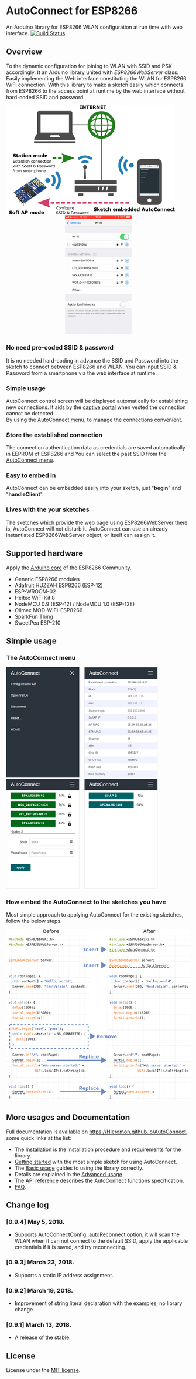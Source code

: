 # AutoConnect for ESP8266

An Arduino library for ESP8266 WLAN configuration at run time with web interface. [![Build Status](https://travis-ci.org/Hieromon/AutoConnect.svg?branch=master)](https://travis-ci.org/Hieromon/AutoConnect)

## Overview

To the dynamic configuration for joining to WLAN with SSID and PSK accordingly. It an Arduino library united with *ESP8266WebServer* class.
Easily implementing the Web interface constituting the WLAN for ESP8266 WiFi connection. With this library to make a sketch easily which connects from ESP8266 to the access point at runtime by the web interface without hard-coded SSID and password.

<div align="center"><img alt="Overview" width="460" src="docs/images/ov.png" />&emsp;&emsp;&emsp;<img alt="Captiveportal" width="182" src="docs/images/ov.gif" /></div>

### No need pre-coded SSID &amp; password

It is no needed hard-coding in advance the SSID and Password into the sketch to connect between ESP8266 and WLAN. You can input SSID &amp; Password from a smartphone via the web interface at runtime.

### Simple usage

AutoConnect control screen will be displayed automatically for establishing new connections. It aids by the <a href="https://en.wikipedia.org/wiki/Captive_portal">captive portal</a> when vested the connection cannot be detected.<br>By using the [AutoConnect menu](https://hieromon.github.io/AutoConnect/menu/index.html), to manage the connections convenient.

### Store the established connection

The connection authentication data as credentials are saved automatically in EEPROM of ESP8266 and You can select the past SSID from the [AutoConnect menu](https://hieromon.github.io/AutoConnect/menu/index.html).

### Easy to embed in

AutoConnect can be embedded easily into your sketch, just "**begin**" and "**handleClient**".

###  Lives with the your sketches

The sketches which provide the web page using ESP8266WebServer there is, AutoConnect will not disturb it. AutoConnect can use an already instantiated ESP8266WebServer object, or itself can assign it.

## Supported hardware

Apply the [Arduino core](https://github.com/esp8266/Arduino) of the ESP8266 Community.

- Generic ESP8266 modules
- Adafruit HUZZAH ESP8266 (ESP-12)
- ESP-WROOM-02
- Heltec WiFi Kit 8
- NodeMCU 0.9 (ESP-12) / NodeMCU 1.0 (ESP-12E)
- Olimex MOD-WIFI-ESP8266
- SparkFun Thing
- SweetPea ESP-210

## Simple usage

### The AutoConnect menu

<img src="mkdocs/images/menu_r.png" width="200">&emsp;<img src="mkdocs/images/statistics.png" width="200">&emsp;<img src="mkdocs/images/confignew.png"
 width="200">&emsp;<img src="mkdocs/images/openssid.png" width="200">

### How embed the AutoConnect to the sketches you have

Most simple approach to applying AutoConnect for the existing sketches, follow the below steps.

<img src="mkdocs/images/beforeafter.png">

## More usages and Documentation

Full documentation is available on https://Hieromon.github.io/AutoConnect, some quick links at the list:

- The [Installation](https://hieromon.github.io/AutoConnect/index.html#installation) is the installation procedure and requirements for the library.
- [Getting started](https://hieromon.github.io/AutoConnect/gettingstarted/index.html) with the most simple sketch for using AutoConnect.
- The [Basic usage](https://hieromon.github.io/AutoConnect/basicusage/index.html) guides to using the library correctly.
- Details are explained in the [Advanced usage](https://hieromon.github.io/AutoConnect/advancedusage/index.html).
- The [API reference](https://hieromon.github.io/AutoConnect/api/index.html) describes the AutoConnect functions specification.
- [FAQ](https://hieromon.github.io/AutoConnect/faq/index.html).

## Change log

### [0.9.4] May 5, 2018.
- Supports AutoConnectConfig::autoReconnect option, it will scan the WLAN when it can not connect to the default SSID, apply the applicable credentials if it is saved, and try reconnecting.

### [0.9.3] March 23, 2018.
- Supports a static IP address assignment.

### [0.9.2] March 19, 2018.
- Improvement of string literal declaration with the examples, no library change.

### [0.9.1] March 13, 2018.
- A release of the stable.

## License

License under the [MIT license](LICENSE).